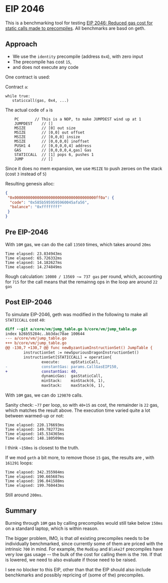 # EIP 2046

This is a benchmarking tool for testing [EIP 2046: Reduced gas cost for static calls made to precompiles](https://eips.ethereum.org/EIPS/eip-2046).
All benchmarks are basd on geth.

## Approach


- We use the `identity` precompile (address `0x4`), with zero input 
- The precompile has cost `15`, 
- and does not execute any code
 
One contract is used:

Contract `a`:
```
while true:
   staticcall(gas, 0x4, ...) 
```

The actual code of `a` is 
```
	PC       // This is a NOP, to make JUMPDEST wind up at 1
	JUMPDEST    // []
	MSIZE       // [0] out size
	MSIZE       // [0,0] out offset
	MSIZE       // [0,0,0] insize
	MSIZE       // [0,0,0,0] inoffset
	PUSH1 4     // [0,0,0,0,4] address
	GAS         // [0,0,0,0,4,gas] Gas
	STATICCALL  // [1] pops 6, pushes 1
	JUMP        // []
```
Since it does no mem expansion, we use `MSIZE` to push zeroes on the stack (cost `3` instead of `5`)

Resulting genesis alloc:
```json
{
 "0x000000000000000000000000000000000000ff0a": {
  "code": "0x585b5959595960045afa56",
  "balance": "0xffffffff"
 }
}
```



## Pre EIP-2046

With `10M` gas, we can do the call `13569` times, which takes around `20ms`

```
Time elapsed: 23.834943ms
Time elapsed: 65.726332ms
Time elapsed: 14.182627ms
Time elapsed: 14.274849ms
```

Rough calculation: `10000 / 13569 ~= 737 gas`  per round, which, accounting for `715` for the 
call means that the remainng  ops in the loop are around `22 gas`

## Post EIP-2046

To simulate EIP-2046, geth was modified in the following to make all `STATICCALL` cost `40`: 

```diff 
diff --git a/core/vm/jump_table.go b/core/vm/jump_table.go
index b26b55284c..bb3dac78ae 100644
--- a/core/vm/jump_table.go
+++ b/core/vm/jump_table.go
@@ -130,7 +130,7 @@ func newByzantiumInstructionSet() JumpTable {
        instructionSet := newSpuriousDragonInstructionSet()
        instructionSet[STATICCALL] = operation{
                execute:     opStaticCall,
-               constantGas: params.CallGasEIP150,
+               constantGas: 40,
                dynamicGas:  gasStaticCall,
                minStack:    minStack(6, 1),
                maxStack:    maxStack(6, 1),
```

With `10M` gas, we can do `129870` calls. 

Sanity check: `~77` per loop, so with `40+15` as cost, the remainder is `22` gas, which matches the result above. 
The execution time varied quite a lot between warmed-up or not:
```
Time elapsed: 220.176693ms
Time elapsed: 149.782772ms
Time elapsed: 145.534365ms
Time elapsed: 148.180509ms
```
I think `~150ms` is closest to the truth. 

If we mod `geth` a bit more, to remove those `15` gas, the results are
, with `161291` loops:

```
Time elapsed: 342.355984ms
Time elapsed: 190.665687ms
Time elapsed: 196.041588ms
Time elapsed: 199.760443ms
```
Still around `200ms`.

## Summary

Burning through `10M` gas by calling precompiles would still take below `150ms` on a standard laptop, which is within reason. 

The bigger problem, IMO, is that _all_ existing precompiles needs to be individually benchmarked, since currently some
of them are priced with the intrinsic `700` in mind. For example, the `ModExp` and `Blake2f` precompiles have very low
gas usage -- the bulk of the cost for calling them is the `700`. If that is lowered, we need to also
evaluate if those need to be raised.

I see no blocker to this EIP, other than that the EIP should also include benchkmarks and possibly 
repricing of (some of the) precompiles. 